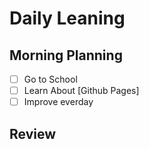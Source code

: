 # Daily Leaning
## Morning Planning
- [ ] Go to School
- [ ] Learn About [Github Pages]
- [ ] Improve everday
## Review

